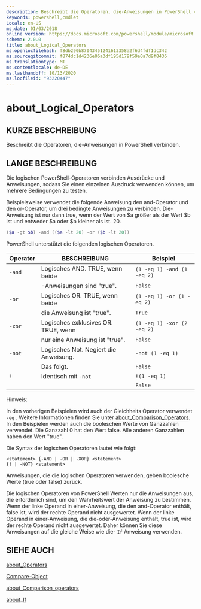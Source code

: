 ```yaml
---
description: Beschreibt die Operatoren, die-Anweisungen in PowerShell verbinden.
keywords: powershell,cmdlet
Locale: en-US
ms.date: 01/03/2018
online version: https://docs.microsoft.com/powershell/module/microsoft.powershell.core/about/about_logical_operators?view=powershell-7.1&WT.mc_id=ps-gethelp
schema: 2.0.0
title: about_Logical_Operators
ms.openlocfilehash: f8db290b87043451241613358a2f6d4fdf1dc342
ms.sourcegitcommit: f874dc1d4236e06a3df195d179f59e0a7d9f8436
ms.translationtype: MT
ms.contentlocale: de-DE
ms.lasthandoff: 10/13/2020
ms.locfileid: "93220447"
---
```

# <a name="about_logical_operators"></a>about_Logical_Operators

## <a name="short-description"></a>KURZE BESCHREIBUNG
Beschreibt die Operatoren, die-Anweisungen in PowerShell verbinden.

## <a name="long-description"></a>LANGE BESCHREIBUNG

Die logischen PowerShell-Operatoren verbinden Ausdrücke und Anweisungen, sodass Sie einen einzelnen Ausdruck verwenden können, um mehrere Bedingungen zu testen.

Beispielsweise verwendet die folgende Anweisung den and-Operator und den or-Operator, um drei bedingte Anweisungen zu verbinden. Die-Anweisung ist nur dann true, wenn der Wert von $a größer als der Wert $b ist und entweder $a oder $b kleiner als ist.
20.

```powershell
($a -gt $b) -and (($a -lt 20) -or ($b -lt 20))
```

PowerShell unterstützt die folgenden logischen Operatoren.

|Operator|BESCHREIBUNG                        |Beispiel                   |
|--------|-----------------------------------|--------------------------|
|`-and`  |Logisches AND. TRUE, wenn beide        |`(1 -eq 1) -and (1 -eq 2)`|
|        |-Anweisungen sind "true".               |`False`                   |
|`-or`   |Logisches OR. TRUE, wenn beide       |`(1 -eq 1) -or (1 -eq 2)` |
|        |die Anweisung ist "true".                 |`True`                    |
|`-xor`  |Logisches exklusives OR. TRUE, wenn    |`(1 -eq 1) -xor (2 -eq 2)`|
|        |nur eine Anweisung ist "true".         |`False`                   |
|`-not`  |Logisches Not. Negiert die Anweisung. |`-not (1 -eq 1)`          |
|        |Das folgt.                      |`False`                   |
|`!`     |Identisch mit `-not`                     |`!(1 -eq 1)`              |
|        |                                   |`False`                   |

 Hinweis:

In den vorherigen Beispielen wird auch der Gleichheits Operator verwendet `-eq` . Weitere Informationen finden Sie unter [about_Comparison_Operators](about_Comparison_Operators.md). In den Beispielen werden auch die booleschen Werte von Ganzzahlen verwendet. Die Ganzzahl 0 hat den Wert false. Alle anderen Ganzzahlen haben den Wert "true".

Die Syntax der logischen Operatoren lautet wie folgt:

```
<statement> {-AND | -OR | -XOR} <statement>
{! | -NOT} <statement>
```

Anweisungen, die die logischen Operatoren verwenden, geben boolesche Werte (true oder false) zurück.

Die logischen Operatoren von PowerShell Werten nur die Anweisungen aus, die erforderlich sind, um den Wahrheitswert der Anweisung zu bestimmen. Wenn der linke Operand in einer-Anweisung, die den and-Operator enthält, false ist, wird der rechte Operand nicht ausgewertet.
Wenn der linke Operand in einer-Anweisung, die die-oder-Anweisung enthält, true ist, wird der rechte Operand nicht ausgewertet. Daher können Sie diese Anweisungen auf die gleiche Weise wie die- `If` Anweisung verwenden.

## <a name="see-also"></a>SIEHE AUCH

[about_Operators](about_Operators.md)

[Compare-Object](xref:Microsoft.PowerShell.Utility.Compare-Object)

[about_Comparison_operators](about_Comparison_Operators.md)

[about_If](about_If.md)

